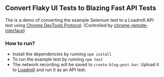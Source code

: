 ## Convert Flaky UI Tests to Blazing Fast API Tests

The is a demo of converting the example Selenium test to a Loadmill API test using [Chrome DevTools Protocol](https://chromedevtools.github.io/devtools-protocol/). (Controlled by [chrome-remote-interface](https://github.com/cyrus-and/chrome-remote-interface))

### How to run?
 - Install the dependencies by running `npm install`
 - To run the example test by running `npm test`
 - The network recording will be saved to `create-blog-post.har`. Upload it to [Loadmill](https://www.loadmill.com/) and run it as an API test.
